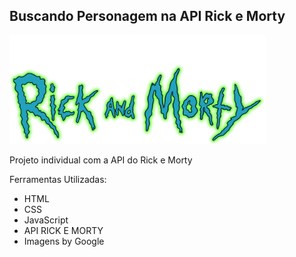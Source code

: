 ## Buscando Personagem na API Rick e Morty

<img src="/img/titulo.png" alt="img" style="zoom:40%;" />

Projeto individual com a API do Rick e Morty

Ferramentas Utilizadas:

- HTML
- CSS
- JavaScript
- API RICK E MORTY
- Imagens by Google
